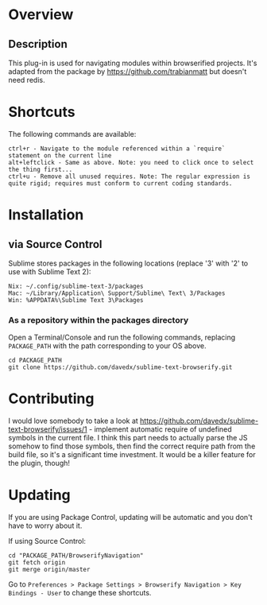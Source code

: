 # Overview

## Description

This plug-in is used for navigating modules within browserified projects. It's adapted from the package by https://github.com/trabianmatt but doesn't need redis.

# Shortcuts

The following commands are available:

    ctrl+r - Navigate to the module referenced within a `require` statement on the current line
    alt+leftclick - Same as above. Note: you need to click once to select the thing first...
    ctrl+u - Remove all unused requires. Note: The regular expression is quite rigid; requires must conform to current coding standards.

# Installation

## via Source Control

Sublime stores packages in the following locations (replace '3' with '2' to use with Sublime Text 2):

    Nix: ~/.config/sublime-text-3/packages
    Mac: ~/Library/Application\ Support/Sublime\ Text\ 3/Packages
    Win: %APPDATA%\Sublime Text 3\Packages

### As a repository within the packages directory

Open a Terminal/Console and run the following commands, replacing `PACKAGE_PATH` with the path corresponding to your OS above.

    cd PACKAGE_PATH
    git clone https://github.com/davedx/sublime-text-browserify.git

# Contributing

I would love somebody to take a look at https://github.com/davedx/sublime-text-browserify/issues/1 - implement automatic require of undefined symbols in the current file. I think this part needs to actually parse the JS somehow to find those symbols, then find the correct require path from the build file, so it's a significant time investment. It would be a killer feature for the plugin, though!

# Updating

If you are using Package Control, updating will be automatic and you don't have to worry about it.

If using Source Control:

    cd "PACKAGE_PATH/BrowserifyNavigation"
    git fetch origin
    git merge origin/master

Go to `Preferences > Package Settings > Browserify Navigation > Key Bindings - User` to change these shortcuts.
